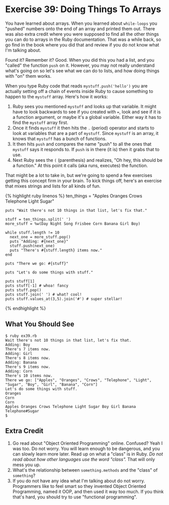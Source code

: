 # Exercise 39: Doing Things To Arrays
You have learned about arrays. When you learned about `while-loops` you "pushed" numbers onto the end of an array and printed them out. There was also extra credit where you were supposed to find all the other things you can do to arrays in the Ruby documentation. That was a while back, so go find in the book where you did that and review if you do not know what I'm talking about.

Found it? Remember it? Good. When you did this you had a list, and you "called" the function `push` on it. However, you may not really understand what's going on so let's see what we can do to lists, and how doing things with "on" them works.

When you type Ruby code that reads `mystuff.push('hello')` you are actually setting off a chain of events inside Ruby to cause something to happen to the `mystuff` array. Here's how it works:

1. Ruby sees you mentioned `mystuff` and looks up that variable. It might have to look backwards to see if you created with `=`, look and see if it is a function argument, or maybe it's a global variable. Either way it has to find the `mystuff` array first.
2. Once it finds `mystuff` it then hits the `.` (period) operator and starts to look at variables that are a part of `mystuff`. Since `mystuff` is an array, it knows that `mystuff` has a bunch of functions.
3. It then hits `push` and compares the name "push" to all the ones that `mystuff` says it responds to. If `push` is in there (it is) then it grabs that to use.
4. Next Ruby sees the `(` (parenthesis) and realizes, "Oh hey, this should be a function." At this point it calls (aka runs, executes) the function.

That might be a lot to take in, but we're going to spend a few exercises getting this concept firm in your brain. To kick things off, here's an exercise that mixes strings and lists for all kinds of fun.

{% highlight ruby linenos %}
    ten_things = "Apples Oranges Crows Telephone Light Sugar"
    
    puts "Wait there's not 10 things in that list, let's fix that."
    
    stuff = ten_things.split(' ')
    more_stuff = %w(Day Night Song Frisbee Corn Banana Girl Boy)
    
    while stuff.length != 10
      next_one = more_stuff.pop()
      puts "Adding: #{next_one}"
      stuff.push(next_one)
      puts "There's #{stuff.length} items now."
    end
    
    puts "There we go: #{stuff}"
    
    puts "Let's do some things with stuff."
    
    puts stuff[1]
    puts stuff[-1] # whoa! fancy
    puts stuff.pop()
    puts stuff.join(' ') # what? cool!
    puts stuff.values_at(3,5).join('#') # super stellar!
{% endhighlight %}

## What You Should See

    $ ruby ex39.rb 
    Wait there's not 10 things in that list, let's fix that.
    Adding: Boy
    There's 7 items now.
    Adding: Girl
    There's 8 items now.
    Adding: Banana
    There's 9 items now.
    Adding: Corn
    There's 10 items now.
    There we go: ["Apples", "Oranges", "Crows", "Telephone", "Light", "Sugar", "Boy", "Girl", "Banana", "Corn"]
    Let's do some things with stuff.
    Oranges
    Corn
    Corn
    Apples Oranges Crows Telephone Light Sugar Boy Girl Banana
    Telephone#Sugar
    $

## Extra Credit
1. Go read about "Object Oriented Programming" online. Confused? Yeah I was too. Do not worry. You will learn enough to be dangerous, and you can slowly learn more later.
Read up on what a "class" is in Ruby. *Do not read about how other languages use the word "class".* That will only mess you up.
2. What's the relationship between `something.methods` and the "class" of `something`?
3. If you do not have any idea what I'm talking about do not worry. Programmers like to feel smart so they invented Object Oriented Programming, named it OOP, and then used it way too much. If you think that's hard, you should try to use "functional programming".
